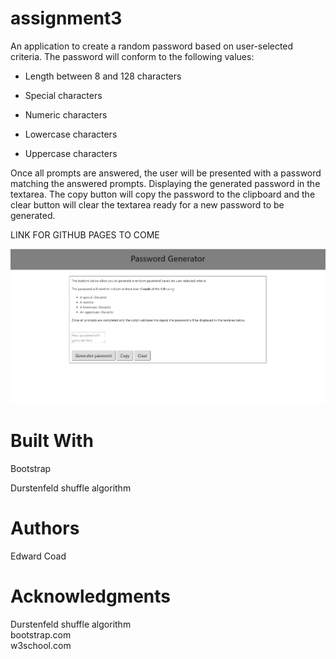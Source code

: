 # assignment3
An application to create a random password based on user-selected criteria. 
The password will conform to the following values:

* Length between 8 and 128 characters

* Special characters

* Numeric characters

* Lowercase characters

* Uppercase characters

Once all prompts are answered, the user will be presented with a password matching the answered prompts. Displaying the generated password in the textarea. The copy button will copy the password to the clipboard and the clear button will clear the textarea ready for a new password to be generated.

LINK FOR GITHUB PAGES TO COME

![password generator demo](/assets/images/passwordGenerator.png?raw=true "passwordGenerator") 

# Built With
Bootstrap

Durstenfeld shuffle algorithm

# Authors

Edward Coad

# Acknowledgments

Durstenfeld shuffle algorithm\
bootstrap.com\
w3school.com
